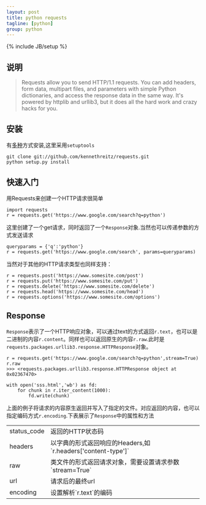 ```yaml
---
layout: post
title: python requests
tagline: [python] 
group: python
---
```

{% include JB/setup %}

## 说明 ##

> Requests allow you to send HTTP/1.1 requests. You can add headers, form data, multipart files, and parameters with simple Python dictionaries, and access the response data in the same way. It's powered by httplib and urllib3, but it does all the hard work and crazy hacks for you.

## 安装 ##

有[多种](http://www.python-requests.org/en/latest/user/install/)方式安装,这里采用`setuptools`

	git clone git://github.com/kennethreitz/requests.git
	python setup.py install
	
## 快速入门 ##

用Requests来创建一个HTTP请求很简单

	import requests
	r = requests.get('https://www.google.com/search?q=python')

这里创建了一个get请求，同时返回了一个`Response`对象.当然也可以传递参数的方式发送请求

	queryparams = {'q':'python'}
	r = requests.get('https://www.google.com/search', params=queryparams)

当然对于其他的HTTP请求类型也同样支持：

	r = requests.post('https://www.somesite.com/post')
	r = requests.put('https://www.somesite.com/put')
	r = requests.delete('https://www.somesite.com/delete')
	r = requests.head('https://www.somesite.com/head')
	r = requests.options('https://www.somesite.com/options')

## Response ##

`Response`表示了一个HTTP响应对象，可以通过text的方式返回`r.text`，也可以是二进制的内容`r.content`。同样也可以返回原生的内容`r.raw`.此时是`requests.packages.urllib3.response.HTTPResponse`对象。

	r = requests.get('https://www.google.com/search?q=python',stream=True)
	r.raw
	>>> <requests.packages.urllib3.response.HTTPResponse object at 0x02367470>
	
	with open('sss.html','wb') as fd:
		for chunk in r.iter_content(1000):
			fd.write(chunk)

上面的例子将请求的内容原生返回并写入了指定的文件。对应返回的内容，也可以指定编码方式`r.encoding`.下表展示了`Response`中的属性和方法

<table>

<tr>
	<td>status_code</td>
	<td>返回的HTTP状态码</td>
</tr>
<tr>
	<td>headers</td>
	<td>以字典的形式返回响应的Headers,如`r.headers['content-type']`</td>
</tr>
<tr>
	<td>raw</td>
	<td>类文件的形式返回请求对象，需要设置请求参数`stream=True`</td>
</tr>
<tr>
	<td>url</td>
	<td>请求后的最终url</td>
</tr>
<tr>
	<td>encoding</td>
	<td>设置解析`r.text`的编码</td>
</tr>
</table>